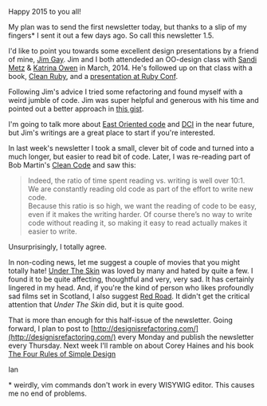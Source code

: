 Happy 2015 to you all!

My plan was to send the first newsletter today, but thanks to a slip of my fingers\* I sent it out a few days ago. So call this newsletter 1.5.

I'd like to point you towards some excellent design presentations by a friend of mine, [Jim Gay](http://www.saturnflyer.com/). Jim and I both attendeded an OO-design class with [Sandi Metz](http://www.sandimetz.com/) & [Katrina Owen](https://twitter.com/kytrinyx) in March, 2014. He's followed up on that class with a book, [Clean Ruby](http://clean-ruby.com/), and a [presentation at Ruby Conf](http://www.confreaks.com/videos/4825-RubyConf2014-eastward-ho-a-clear-path-through-ruby-with-oo).

Following Jim's advice I tried some refactoring and found myself with a weird jumble of code. Jim was super helpful and generous with his time and pointed out a better approach in [this gist](https://gist.github.com/IanWhitney/6d8d777659896ff9e20d). 

I'm going to talk more about [East Oriented code](http://saturnflyer.com/blog/jim/2014/12/23/enforcing-encapsulation-with-east-oriented-code/) and [DCI](http://www.sitepoint.com/dci-the-evolution-of-the-object-oriented-paradigm/) in the near future, but Jim's writings are a great place to start if you're interested.

In last week's newsletter I took a small, clever bit of code and turned into a much longer, but easier to read bit of code. Later, I was re-reading part of Bob Martin's [Clean Code](http://www.amazon.com/Clean-Code-Handbook-Software-Craftsmanship/dp/0132350882) and saw this:

> Indeed, the ratio of time spent reading vs. writing is well over 10:1.<br />
> We are constantly reading old code as part of the effort to write new code.<br />
> Because this ratio is so high, we want the reading of code to be easy, even if it makes the writing harder. Of course there’s no way to write code without reading it, so making it easy to read actually makes it easier to write.

Unsurprisingly, I totally agree.

In non-coding news, let me suggest a couple of movies that you might totally hate! [Under The Skin](http://www.imdb.com/title/tt1441395/) was loved by many and hated by quite a few. I found it to be quite affecting, thoughtful and very, very sad. It has certainly lingered in my head. And, if you're the kind of person who likes profoundly sad films set in Scotland, I also suggest [Red Road](http://www.imdb.com/title/tt0471030/). It didn't get the critical attention that _Under The Skin_ did, but it is quite good.

That is more than enough for this half-issue of the newsletter. Going forward, I plan to post to [http://designisrefactoring.com/](http://designisrefactoring.com/) every Monday and publish the newsletter every Thursday. Next week I'll ramble on about Corey Haines and his book [The Four Rules of Simple Design](https://leanpub.com/4rulesofsimpledesign)

Ian

\* weirdly, vim commands don't work in every WISYWIG editor. This causes me no end of problems.
